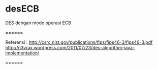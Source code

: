 desECB
======

DES dengan mode operasi ECB

======

Referensi : 
http://csrc.nist.gov/publications/fips/fips46-3/fips46-3.pdf
http://n3vrax.wordpress.com/2011/07/23/des-algorithm-java-implementation/

======
